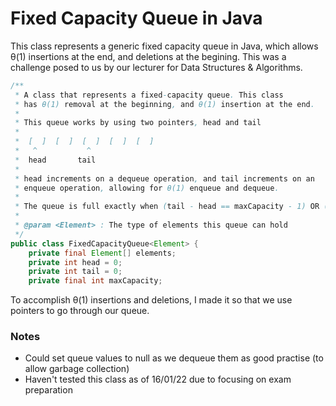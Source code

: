 # Fixed Capacity Queue in Java

This class represents a generic fixed capacity queue in Java, which allows θ(1) insertions at the end, and deletions at the begining. This was a challenge posed to us by our lecturer for Data Structures & Algorithms.

```java
/**
 * A class that represents a fixed-capacity queue. This class
 * has θ(1) removal at the beginning, and θ(1) insertion at the end.
 *
 * This queue works by using two pointers, head and tail
 *
 *  [  ]  [  ]  [  ]  [  ]  [  ]
 *   ^           ^
 *  head       tail
 *
 * head increments on a dequeue operation, and tail increments on an
 * enqueue operation, allowing for θ(1) enqueue and dequeue.
 *
 * The queue is full exactly when (tail - head == maxCapacity - 1) OR (head - tail == 1)
 *
 * @param <Element> : The type of elements this queue can hold
 */
public class FixedCapacityQueue<Element> {
    private final Element[] elements;
    private int head = 0;
    private int tail = 0;
    private final int maxCapacity;
```

To accomplish θ(1) insertions and deletions, I made it so that we use pointers to go through our queue.

### Notes

- Could set queue values to null as we dequeue them as good practise (to allow garbage collection)
- Haven't tested this class as of 16/01/22 due to focusing on exam preparation
